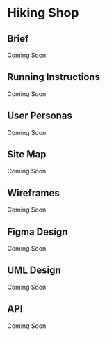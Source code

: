 # Hiking Shop

## Brief

Coming Soon

## Running Instructions

Coming Soon

## User Personas

Coming Soon

## Site Map

Coming Soon

## Wireframes

Coming Soon

## Figma Design

Coming Soon

## UML Design

Coming Soon

## API

Coming Soon